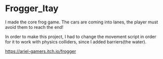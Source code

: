 # Frogger_Itay
I made the core frog game. The cars are coming into lanes, the player must avoid them to reach the end!

In order to make this project, I had to change the movement script in order for it to work with physics colliders, since I added barriers(the water).

https://ariel-gamers.itch.io/frogger
